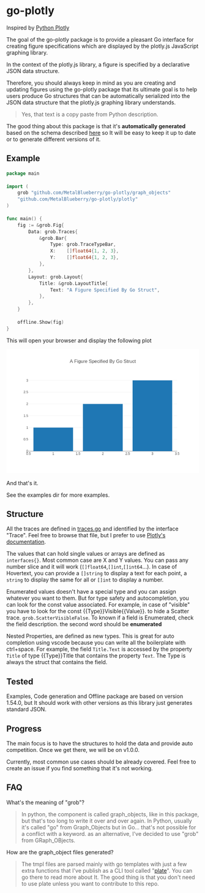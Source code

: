 # go-plotly

Inspired by [Python Plotly](https://plotly.com/python/creating-and-updating-figures/)

The goal of the go-plotly package is to provide a pleasant Go interface for creating figure specifications which are displayed by the plotly.js JavaScript graphing library.

In the context of the plotly.js library, a figure is specified by a declarative JSON data structure.

Therefore, you should always keep in mind as you are creating and updating figures using the go-plotly package that its ultimate goal is to help users produce Go structures that can be automatically serialized into the JSON data structure that the plotly.js graphing library understands.

> Yes, that text is a copy paste from Python description.

The good thing about this package is that it's **automatically generated** based on the schema described [here](https://plotly.com/chart-studio-help/json-chart-schema/) so It will be easy to keep it up to date or to generate different versions of it.

## Example

```go
package main

import (
	grob "github.com/MetalBlueberry/go-plotly/graph_objects"
    "github.com/MetalBlueberry/go-plotly/plotly"
)

func main() {
	fig := &grob.Fig{
		Data: grob.Traces{
			&grob.Bar{
				Type: grob.TraceTypeBar,
				X:    []float64{1, 2, 3},
				Y:    []float64{1, 2, 3},
			},
		},
		Layout: grob.Layout{
			Title: &grob.LayoutTitle{
				Text: "A Figure Specified By Go Struct",
			},
		},
	}

    offline.Show(fig)
}
```

This will open your browser and display the following plot

![Bar](img/Bar.png)

And that's it.

See the examples dir for more examples.

## Structure

All the traces are defined in [traces.go](./graph_objects/traces.go) and identified by the interface "Trace". Feel free to browse that file, but I prefer to use [Plotly's documentation](https://plotly.com/python/).

The values that can hold single values or arrays are defined as `interfaces{}`. Most common case are X and Y values. You can pass any number slice and it will work (`[]float64`,`[]int`,`[]int64`...). In case of Hovertext, you can provide a `[]string` to display a text for each point, a `string` to display the same for all or `[]int` to display a number.

Enumerated values doesn't have a special type and you can assign whatever you want to them. But for type safety and autocompletion, you can look for the const value associated. For example, in case of "visible" you have to look for the const {{Type}}Visible{{Value}}. to hide a Scatter trace. `grob.ScatterVisibleFalse`. To known if a field is Enumerated, check the field description. the second word should be **enumerated**

Nested Properties, are defined as new types. This is great for auto completion using vscode because you can write all the boilerplate with ctrl+space. For example, the field `Title.Text` is accessed by the property `Title` of type {{Type}}Title that contains the property `Text`. The Type is always the struct that contains the field.

## Tested

Examples, Code generation and Offline package are based on version 1.54.0, but It should work with other versions as this library just generates standard JSON.

## Progress

The main focus is to have the structures to hold the data and provide auto competition. Once we get there, we will be on v1.0.0.

Currently, most common use cases should be already covered. Feel free to create an issue if you find something that it's not working.

## FAQ

What's the meaning of "grob"?

> In python, the component is called graph_objects, like in this package, but that's too long to write it over and over again. In Python, usually it's called "go" from Graph_Objects but in Go... that's not possible for a conflict with a keyword. as an alternative, I've decided to use "grob" from GRaph_OBjects.

How are the graph_object files generated?

> The tmpl files are parsed mainly with go templates with just a few extra functions that I've publish as a CLI tool called "[plate](https://github.com/MetalBlueberry/plate)". You can go there to read more about It. The good thing is that you don't need to use plate unless you want to contribute to this repo.